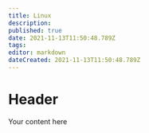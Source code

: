 ```yaml
---
title: Linux
description: 
published: true
date: 2021-11-13T11:50:48.789Z
tags: 
editor: markdown
dateCreated: 2021-11-13T11:50:48.789Z
---
```


# Header
Your content here